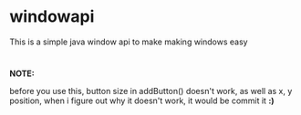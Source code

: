 # windowapi
This is a simple java window api to make making windows easy
#
__NOTE:__

before you use this, button size in addButton() doesn't work, as well as x, y position, when i figure out why it doesn't work, it would be commit it __:)__
